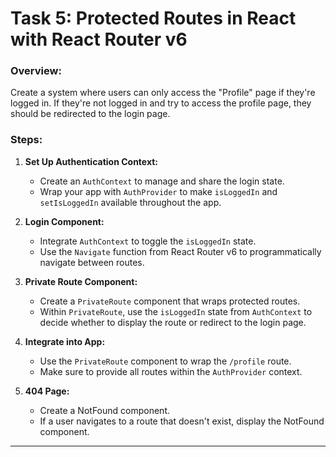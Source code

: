 # Task 5:  Protected Routes in React with React Router v6

### Overview:
Create a system where users can only access the "Profile" page if they're logged in. If they're not logged in and try to access the profile page, they should be redirected to the login page.

### Steps:

1. **Set Up Authentication Context:**
   - Create an `AuthContext` to manage and share the login state.
   - Wrap your app with `AuthProvider` to make `isLoggedIn` and `setIsLoggedIn` available throughout the app.

2. **Login Component:**
   - Integrate `AuthContext` to toggle the `isLoggedIn` state.
   - Use the `Navigate` function from React Router v6 to programmatically navigate between routes.

3. **Private Route Component:**
   - Create a `PrivateRoute` component that wraps protected routes.
   - Within `PrivateRoute`, use the `isLoggedIn` state from `AuthContext` to decide whether to display the route or redirect to the login page.

4. **Integrate into App:**
   - Use the `PrivateRoute` component to wrap the `/profile` route.
   - Make sure to provide all routes within the `AuthProvider` context.
5. **404 Page:** 
   - Create a NotFound component.   
   - If a user navigates to a route that doesn't exist, display the NotFound component.

---